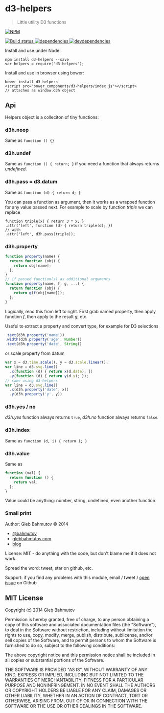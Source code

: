 # d3-helpers

> Little utility D3 functions

[![NPM][d3-helpers-icon] ][d3-helpers-url]

[![Build status][d3-helpers-ci-image] ][d3-helpers-ci-url]
[![dependencies][d3-helpers-dependencies-image] ][d3-helpers-dependencies-url]
[![devdependencies][d3-helpers-devdependencies-image] ][d3-helpers-devdependencies-url]

Install and use under Node:

```
npm install d3-helpers --save
var helpers = require('d3-helpers');
```

Install and use in browser using bower:

```
bower install d3-helpers
<script src="bower_components/d3-helpers/index.js"></script>
// attaches as window.d3h object
```

## Api

Helpers object is a colleciton of tiny functions:

### d3h.noop

Same as `function () {}`

### d3h.undef

Same as `function () { return; }` if you need a function that
always returns *undefined*.

### d3h.pass = d3.datum

Same as `function (d) { return d; }`

You can pass a function as argument, then it works as a wrapped
function for any value passed next. For example to scale by function
*triple* we can replace

```
function triple(x) { return 3 * x; }
.attr('left', function (d) { return triple(d); })
// with
.attr('left', d3h.pass(triple));
```

### d3h.property

```js
function property(name) {
  return function (obj) {
    return obj[name];
  };
}
// if passed function(s) as additional arguments
function property(name, f, g, ...) {
  return function (obj) {
    return g(f(obj[name]));
  };
}
```

Logically, read this from left to right. First grab named property,
then apply function *f*, then apply to the result *g*, etc.

Useful to extract a property and convert type, for example for D3 selections

```js
.text(d3h.property('name'))
.width(d3h.property('age', Number))
.text(d3h.property('date', String))
```

or scale property from datum

```js
var x = d3.time.scale(), y = d3.scale.linear();
var line = d3.svg.line()
  .x(function (d) { return x(d.date); })
  .y(function (d) { return y(d.y); });
// same using d3-helpers
var line = d3.svg.line()
  .x(d3h.property('date', x))
  .y(d3h.property('y', y))
```

### d3h.yes / no

*d3h.yes* function always returns `true`,
*d3h.no* function always returns `false`.

### d3h.index

Same as `function (d, i) { return i; }`

### d3h.value

Same as

```js
function (val) {
  return function () {
    return val;
  };
}
```

Value could be anything: number, string, undefined, even another function.

### Small print

Author: Gleb Bahmutov &copy; 2014

* [@bahmutov](https://twitter.com/bahmutov)
* [glebbahmutov.com](http://glebbahmutov.com)
* [blog](http://bahmutov.calepin.co/)

License: MIT - do anything with the code, but don't blame me if it does not work.

Spread the word: tweet, star on github, etc.

Support: if you find any problems with this module, email / tweet /
[open issue](https://github.com/bahmutov/d3-helpers/issues) on Github

## MIT License

Copyright (c) 2014 Gleb Bahmutov

Permission is hereby granted, free of charge, to any person
obtaining a copy of this software and associated documentation
files (the "Software"), to deal in the Software without
restriction, including without limitation the rights to use,
copy, modify, merge, publish, distribute, sublicense, and/or sell
copies of the Software, and to permit persons to whom the
Software is furnished to do so, subject to the following
conditions:

The above copyright notice and this permission notice shall be
included in all copies or substantial portions of the Software.

THE SOFTWARE IS PROVIDED "AS IS", WITHOUT WARRANTY OF ANY KIND,
EXPRESS OR IMPLIED, INCLUDING BUT NOT LIMITED TO THE WARRANTIES
OF MERCHANTABILITY, FITNESS FOR A PARTICULAR PURPOSE AND
NONINFRINGEMENT. IN NO EVENT SHALL THE AUTHORS OR COPYRIGHT
HOLDERS BE LIABLE FOR ANY CLAIM, DAMAGES OR OTHER LIABILITY,
WHETHER IN AN ACTION OF CONTRACT, TORT OR OTHERWISE, ARISING
FROM, OUT OF OR IN CONNECTION WITH THE SOFTWARE OR THE USE OR
OTHER DEALINGS IN THE SOFTWARE.

[d3-helpers-icon]: https://nodei.co/npm/d3-helpers.png?downloads=true
[d3-helpers-url]: https://npmjs.org/package/d3-helpers
[d3-helpers-ci-image]: https://travis-ci.org/bahmutov/d3-helpers.png?branch=master
[d3-helpers-ci-url]: https://travis-ci.org/bahmutov/d3-helpers
[d3-helpers-dependencies-image]: https://david-dm.org/bahmutov/d3-helpers.png
[d3-helpers-dependencies-url]: https://david-dm.org/bahmutov/d3-helpers
[d3-helpers-devdependencies-image]: https://david-dm.org/bahmutov/d3-helpers/dev-status.png
[d3-helpers-devdependencies-url]: https://david-dm.org/bahmutov/d3-helpers#info=devDependencies
